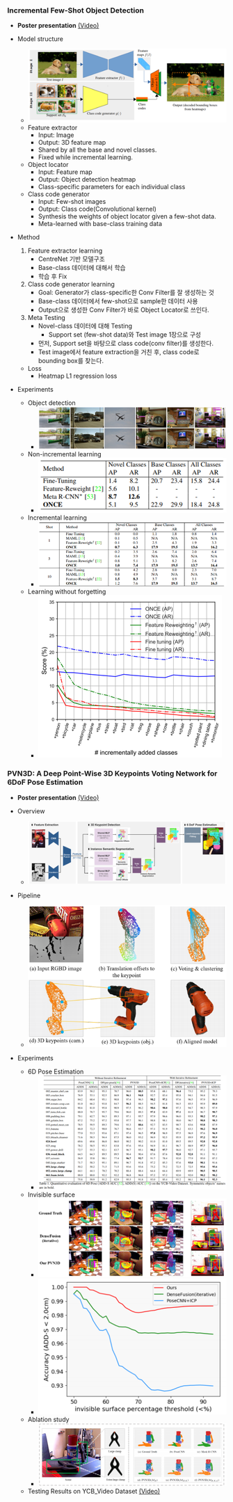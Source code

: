 ### Incremental Few-Shot Object Detection
- **Poster presentation** [(Video)](http://cvpr20.com/event/incremental-few-shot-object-detection2nd-time/)

- Model structure
    - ![ONCE_network](./img/ONCE_network.png)
    - Feature extractor
        - Input: Image
        - Output: 3D feature map
        - Shared by all the base and novel classes.
        - Fixed while incremental learning.
    - Object locator
        - Input: Feature map
        - Output: Object detection heatmap
        - Class-specific parameters for each individual class
    - Class code generator
        - Input: Few-shot images
        - Output: Class code(Convolutional kernel)
        - Synthesis the weights of object locator given a few-shot data.
        - Meta-learned with base-class training data
- Method
    1. Feature extractor learning
        - CentreNet 기반 모델구조
        - Base-class 데이터에 대해서 학습
        - 학습 후 Fix
    2. Class code generator learning
        - Goal: Generator가 class-specific한 Conv Filter를 잘 생성하는 것
        - Base-class 데이터에서 few-shot으로 sample한 데이터 사용
        - Output으로 생성한 Conv Filter가 바로 Object Locator로 쓰인다.
    3. Meta Testing
        - Novel-class 데이터에 대해 Testing
            - Support set (few-shot data)와 Test image 1장으로 구성
        -  먼저, Support set을 바탕으로 class code(conv filter)를 생성한다.
        -  Test image에서 feature extraction을 거친 후, class code로 bounding box를 찾는다.
        
    - Loss
        - Heatmap L1 regression loss
        
- Experiments
    - Object detection
        - ![figure_performance](./img/ONCE_fig1_COCOval2017.png)
    - Non-incremental learning
        - ![graph_non_incremental](./img/ONCE_result1_nonincremental.png)
    - Incremental learning
        - ![graph_incremental](./img/ONCE_result2_incremental.png)
    -   Learning without forgetting
        - ![graph_incremental](./img/ONCE_result3_forgetting.png)

### PVN3D: A Deep Point-Wise 3D Keypoints Voting Network for 6DoF Pose Estimation
- **Poster presentation** [(Video)](http://cvpr20.com/event/pvn3d-a-deep-point-wise-3d-keypoints-voting-network-for-6dof-pose-estimation2nd-time/)

- Overview
    - ![PVN3D_Overview](./img/PVN3D_overview.png)

- Pipeline
    - ![PVN3D_Pipeline](./img/PVN3D_pipeline.png)

- Experiments
    - 6D Pose Estimation
        - ![PVN3D_result1](./img/PVN3D_result1.png)
    - Invisible surface
        - ![PVN3D_result2](./img/PVN3D_result2.png)
        - ![PVN3D_result3](./img/PVN3D_result3.png)
    - Ablation study
        - ![PVN3D_ablation](./img/PVN3D_ablation.png)
    - Testing Results on YCB_Video Dataset [(Video)](https://www.youtube.com/watch?v=ZKo788cyD-Q)


